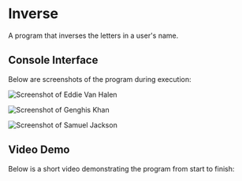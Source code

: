 # Inverse
A program that inverses the letters in a user's name.


## Console Interface
Below are screenshots of the program during execution:

![Screenshot of Eddie Van Halen](https://user-images.githubusercontent.com/97514020/154066050-ac983134-ac94-44f6-807c-93a9ec56cf32.png)

![Screenshot of Genghis Khan](https://user-images.githubusercontent.com/97514020/154066555-5aa5b93f-2dca-470a-b702-ce359c8e592b.png)

![Screenshot of Samuel Jackson](https://user-images.githubusercontent.com/97514020/154066186-306d3e80-027a-4949-87be-c38ce1b22f87.png)

## Video Demo
Below is a short video demonstrating the program from start to finish:

